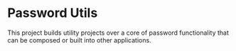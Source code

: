 # Password Utils

This project builds utility projects over a core of password functionality that can be composed or built into other applications.

